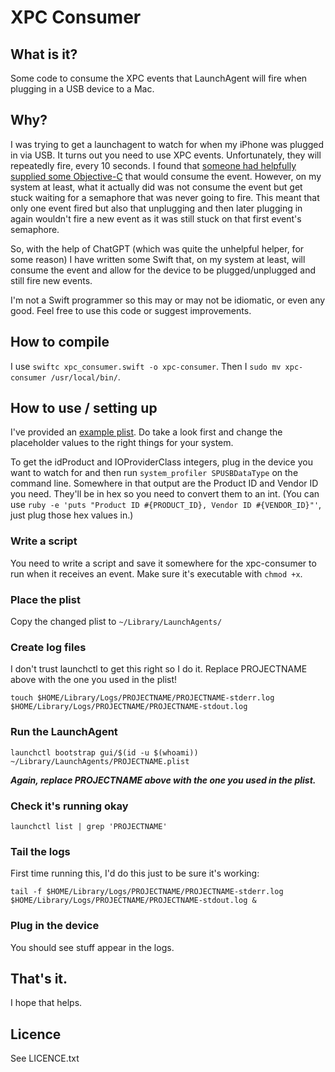 # XPC Consumer

## What is it?

Some code to consume the XPC events that LaunchAgent will fire when plugging in a USB device to a Mac.

## Why?

I was trying to get a launchagent to watch for when my iPhone was plugged in via USB. It turns out you need to use XPC events. Unfortunately, they will repeatedly fire, every 10 seconds. I found that [someone had helpfully supplied some Objective-C](https://github.com/snosrap/xpc_set_event_stream_handler/tree/master) that would consume the event. However, on my system at least, what it actually did was not consume the event but get stuck waiting for a semaphore that was never going to fire. This meant that only one event fired but also that unplugging and then later plugging in again wouldn't fire a new event as it was still stuck on that first event's semaphore.

So, with the help of ChatGPT (which was quite the unhelpful helper, for some reason) I have written some Swift that, on my system at least, will consume the event and allow for the device to be plugged/unplugged and still fire new events.

I'm not a Swift programmer so this may or may not be idiomatic, or even any good. Feel free to use this code or suggest improvements.

## How to compile

I use `swiftc xpc_consumer.swift -o xpc-consumer`. Then I `sudo mv xpc-consumer /usr/local/bin/`.

## How to use / setting up

I've provided an [example plist](example.plist). Do take a look first and change the placeholder values to the right things for your system.

To get the idProduct and IOProviderClass integers, plug in the device you want to watch for and then run `system_profiler SPUSBDataType` on the command line. Somewhere in that output are the Product ID and Vendor ID you need. They'll be in hex so you need to convert them to an int. (You can use `ruby -e 'puts "Product ID #{PRODUCT_ID}, Vendor ID #{VENDOR_ID}"'`, just plug those hex values in.)

### Write a script

You need to write a script and save it somewhere for the xpc-consumer to run when it receives an event. Make sure it's executable with `chmod +x`.

### Place the plist

Copy the changed plist to `~/Library/LaunchAgents/`

### Create log files

I don't trust launchctl to get this right so I do it. Replace PROJECTNAME above with the one you used in the plist!

```shell
touch $HOME/Library/Logs/PROJECTNAME/PROJECTNAME-stderr.log $HOME/Library/Logs/PROJECTNAME/PROJECTNAME-stdout.log
```

### Run the LaunchAgent

```shell
launchctl bootstrap gui/$(id -u $(whoami)) ~/Library/LaunchAgents/PROJECTNAME.plist
```

***Again, replace PROJECTNAME above with the one you used in the plist.***


### Check it's running okay

```shell
launchctl list | grep 'PROJECTNAME'
```

### Tail the logs

First time running this, I'd do this just to be sure it's working:

```shell
tail -f $HOME/Library/Logs/PROJECTNAME/PROJECTNAME-stderr.log $HOME/Library/Logs/PROJECTNAME/PROJECTNAME-stdout.log &
```

### Plug in the device

You should see stuff appear in the logs.

## That's it.

I hope that helps.

## Licence

See LICENCE.txt



